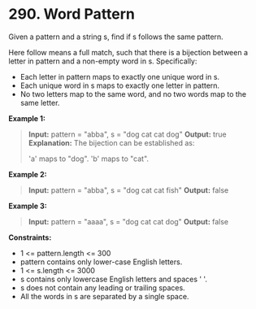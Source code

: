 # 290. Word Pattern #

Given a pattern and a string s, find if s follows the same pattern.

Here follow means a full match, such that there is a bijection between a letter in pattern and a non-empty word in s. Specifically:

- Each letter in pattern maps to exactly one unique word in s.
- Each unique word in s maps to exactly one letter in pattern.
- No two letters map to the same word, and no two words map to the same letter.
 

__Example 1:__

> __Input:__ pattern = "abba", s = "dog cat cat dog"
> __Output:__ true
> __Explanation:__ The bijection can be established as:
>
> 'a' maps to "dog".
> 'b' maps to "cat".

__Example 2:__

> __Input:__ pattern = "abba", s = "dog cat cat fish"
> __Output:__ false

__Example 3:__

> __Input:__ pattern = "aaaa", s = "dog cat cat dog"
> __Output:__ false

 
__Constraints:__

- 1 <= pattern.length <= 300
- pattern contains only lower-case English letters.
- 1 <= s.length <= 3000
- s contains only lowercase English letters and spaces ' '.
- s does not contain any leading or trailing spaces.
- All the words in s are separated by a single space.